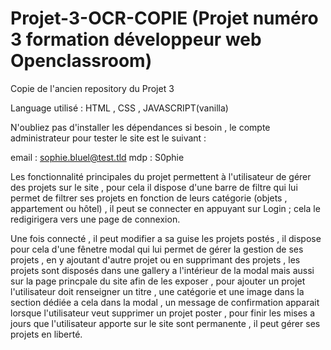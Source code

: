 # Projet-3-OCR-COPIE (Projet numéro 3 formation développeur web Openclassroom) 
Copie de l'ancien repository du Projet 3 

Language utilisé : HTML , CSS , JAVASCRIPT(vanilla)

N'oubliez pas d'installer les dépendances si besoin , le compte administrateur pour tester le site est le suivant : 

email : sophie.bluel@test.tld
mdp : S0phie

Les fonctionnalité principales du projet permettent à l'utilisateur de gérer des projets sur le site , pour cela il dispose d'une barre de filtre qui lui permet de filtrer ses projets en fonction
de leurs catégorie (objets , appartement ou hôtel) , il peut se connecter en appuyant sur Login ; cela le redigirigera vers une page de connexion.

Une fois connecté , il peut modifier a sa guise les projets postés , il dispose pour cela d'une fênetre modal qui lui permet de gérer la gestion de ses projets , en y ajoutant d'autre 
projet ou en supprimant des projets , les projets sont disposés dans une gallery a l'intérieur de la modal mais aussi sur la page princpale du site afin de les exposer , pour ajouter un projet
l'utilisateur doit renseigner un titre , une catégorie et une image dans la section dédiée a cela dans la modal , un message de confirmation apparait lorsque l'utilisateur veut supprimer un 
projet poster , pour finir les mises a jours que l'utilisateur apporte sur le site sont permanente , il peut gérer ses projets en liberté.
